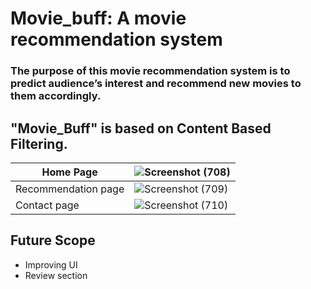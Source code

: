 # Movie_buff: A movie recommendation system
   ### The purpose of this movie recommendation system is to predict audience’s interest and recommend new movies to them accordingly.
 
 ## "Movie_Buff" is based on Content Based Filtering. 
 
 |Home Page |![Screenshot (708)](https://user-images.githubusercontent.com/93571457/190518595-130f83e7-4b2f-47f0-a32a-0cc3de11b547.png) | 
|-----------| ------------- | 
| Recommendation page|  ![Screenshot (709)](https://user-images.githubusercontent.com/93571457/190518728-140f2c71-dc99-4f76-b062-ee872e560c95.png) | 
|Contact page | ![Screenshot (710)](https://user-images.githubusercontent.com/93571457/190518832-3940893f-64cd-460d-8d22-7e6af27c5963.png) | 

## Future Scope
- Improving UI 
- Review section 
